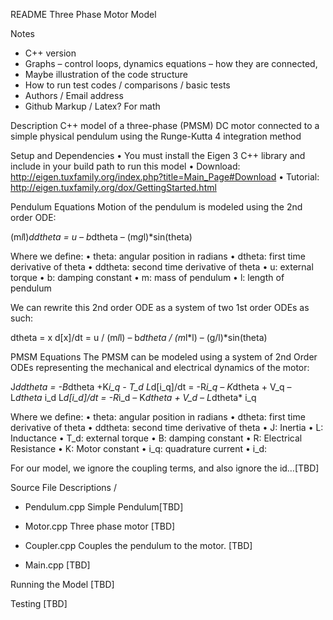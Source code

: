 README
Three Phase Motor Model

Notes
-	C++ version
-	Graphs – control loops, dynamics equations – how they are connected, 
-	 Maybe illustration of the code structure
-	How to run test codes / comparisons / basic tests
-	Authors / Email address
-	Github Markup / Latex? For math

Description
C++ model of a three-phase (PMSM) DC motor connected to a simple physical pendulum using the Runge-Kutta 4 integration method

Setup and Dependencies
•	You must install the Eigen 3 C++ library and include in your build path to run this model
•	Download: http://eigen.tuxfamily.org/index.php?title=Main_Page#Download
•	Tutorial: http://eigen.tuxfamily.org/dox/GettingStarted.html

Pendulum Equations
Motion of the pendulum is modeled using the 2nd order ODE: 

(m*l*l)*ddtheta = u – b*dtheta – (m*g*l)*sin(theta)

Where we define:
•	theta: angular position in radians
•	dtheta: first time derivative of theta
•	ddtheta: second time derivative of theta
•	u: external torque
•	b: damping constant
•	m: mass of pendulum
•	l: length of pendulum

We can rewrite this 2nd order ODE as a system of two 1st order ODEs as such:

dtheta = x
d[x]/dt = u / (m*l*l) – b*dtheta / (m*l*l) – (g/l)*sin(theta)

PMSM Equations
The PMSM can be modeled using a system of 2nd Order ODEs representing the mechanical and electrical dynamics of the motor:

J*ddtheta = -B*dtheta +K*i_q - T_d
L*d[i_q]/dt = -R*i_q – K*dtheta + V_q – L*dtheta* i_d
L*d[i_d]/dt = -R*i_d – K*dtheta + V_d – L*dtheta* i_q


Where we define:
•	theta: angular position in radians
•	dtheta: first time derivative of theta
•	ddtheta: second time derivative of theta
•	J: Inertia
•	L: Inductance
•	T_d: external torque
•	B: damping constant
•	R: Electrical Resistance
•	K: Motor constant
•	i_q: quadrature current
•	i_d: 

For our model, we ignore the coupling terms, and also ignore the id…[TBD]

Source File Descriptions / 
-	Pendulum.cpp
Simple Pendulum[TBD]

-	Motor.cpp
Three phase motor [TBD]

-	Coupler.cpp
Couples the pendulum to the motor. [TBD]

-	Main.cpp
[TBD]

Running the Model
[TBD]

Testing
[TBD]

